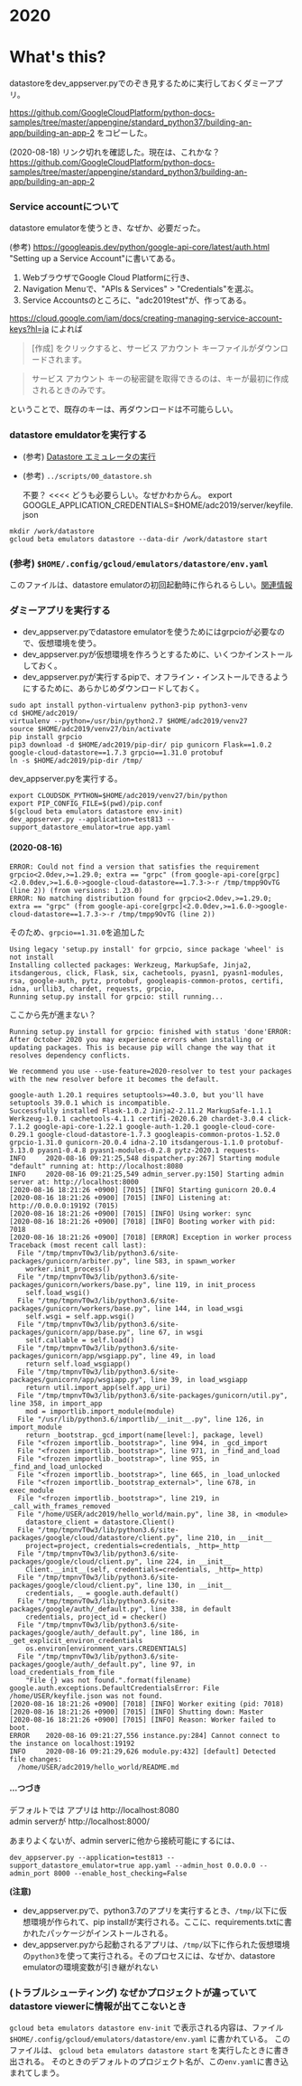 # 2020

# What's this?

datastoreをdev_appserver.pyでのぞき見するために実行しておくダミーアプリ。

https://github.com/GoogleCloudPlatform/python-docs-samples/tree/master/appengine/standard_python37/building-an-app/building-an-app-2
をコピーした。

(2020-08-18) リンク切れを確認した。現在は、これかな？  
https://github.com/GoogleCloudPlatform/python-docs-samples/tree/master/appengine/standard_python3/building-an-app/building-an-app-2

### Service accountについて

datastore emulatorを使うとき、なぜか、必要だった。

(参考) https://googleapis.dev/python/google-api-core/latest/auth.html  
"Setting up a Service Account"に書いてある。

1. WebブラウザでGoogle Cloud Platformに行き、
2. Navigation Menuで、"APIs & Services" > "Credentials"を選ぶ。
3. Service Accountsのところに、"adc2019test"が、作ってある。


https://cloud.google.com/iam/docs/creating-managing-service-account-keys?hl=ja
によれば

> [作成] をクリックすると、サービス アカウント キーファイルがダウンロードされます。

> サービス アカウント キーの秘密鍵を取得できるのは、キーが最初に作成されるときのみです。

ということで、既存のキーは、再ダウンロードは不可能らしい。


### datastore emuldatorを実行する

- (参考) [Datastore エミュレータの実行](https://cloud.google.com/datastore/docs/tools/datastore-emulator?hl=ja)
- (参考) `../scripts/00_datastore.sh`


    不要？ <<<< どうも必要らしい。なぜかわからん。
    export GOOGLE_APPLICATION_CREDENTIALS=$HOME/adc2019/server/keyfile.json

```
mkdir /work/datastore
gcloud beta emulators datastore --data-dir /work/datastore start
```

### (参考)  `$HOME/.config/gcloud/emulators/datastore/env.yaml`

このファイルは、datastore emulatorの初回起動時に作られるらしい。[関連情報](#troubleshooting)


### ダミーアプリを実行する

- dev_appserver.pyでdatastore emulatorを使うためにはgrpcioが必要なので、仮想環境を使う。
- dev_appserver.pyが仮想環境を作ろうとするために、いくつかインストールしておく。
- dev_appserver.pyが実行するpipで、オフライン・インストールできるようにするために、あらかじめダウンロードしておく。

```
sudo apt install python-virtualenv python3-pip python3-venv
cd $HOME/adc2019/
virtualenv --python=/usr/bin/python2.7 $HOME/adc2019/venv27
source $HOME/adc2019/venv27/bin/activate
pip install grpcio
pip3 download -d $HOME/adc2019/pip-dir/ pip gunicorn Flask==1.0.2 google-cloud-datastore==1.7.3 grpcio==1.31.0 protobuf
ln -s $HOME/adc2019/pip-dir /tmp/
```


dev_appserver.pyを実行する。

```
export CLOUDSDK_PYTHON=$HOME/adc2019/venv27/bin/python
export PIP_CONFIG_FILE=$(pwd)/pip.conf
$(gcloud beta emulators datastore env-init)
dev_appserver.py --application=test813 --support_datastore_emulator=true app.yaml 
```

#### (2020-08-16)

```
ERROR: Could not find a version that satisfies the requirement grpcio<2.0dev,>=1.29.0; extra == "grpc" (from google-api-core[grpc]<2.0.0dev,>=1.6.0->google-cloud-datastore==1.7.3->-r /tmp/tmpp9OvTG (line 2)) (from versions: 1.23.0)
ERROR: No matching distribution found for grpcio<2.0dev,>=1.29.0; extra == "grpc" (from google-api-core[grpc]<2.0.0dev,>=1.6.0->google-cloud-datastore==1.7.3->-r /tmp/tmpp9OvTG (line 2))
```
そのため、`grpcio==1.31.0`を追加した

```
Using legacy 'setup.py install' for grpcio, since package 'wheel' is not install                                                                                Installing collected packages: Werkzeug, MarkupSafe, Jinja2, itsdangerous, click, Flask, six, cachetools, pyasn1, pyasn1-modules, rsa, google-auth, pytz, protobuf, googleapis-common-protos, certifi, idna, urllib3, chardet, requests, grpcio,                                                                                                                                                                                                                                                Running setup.py install for grpcio: still running...                
```

ここから先が進まない？

```
Running setup.py install for grpcio: finished with status 'done'ERROR: After October 2020 you may experience errors when installing or updating packages. This is because pip will change the way that it resolves dependency conflicts.

We recommend you use --use-feature=2020-resolver to test your packages with the new resolver before it becomes the default.

google-auth 1.20.1 requires setuptools>=40.3.0, but you'll have setuptools 39.0.1 which is incompatible.
Successfully installed Flask-1.0.2 Jinja2-2.11.2 MarkupSafe-1.1.1 Werkzeug-1.0.1 cachetools-4.1.1 certifi-2020.6.20 chardet-3.0.4 click-7.1.2 google-api-core-1.22.1 google-auth-1.20.1 google-cloud-core-0.29.1 google-cloud-datastore-1.7.3 googleapis-common-protos-1.52.0 grpcio-1.31.0 gunicorn-20.0.4 idna-2.10 itsdangerous-1.1.0 protobuf-3.13.0 pyasn1-0.4.8 pyasn1-modules-0.2.8 pytz-2020.1 requests-                                                                                                                                                                                                                                                                                                                                                                                                                                                         
INFO     2020-08-16 09:21:25,548 dispatcher.py:267] Starting module "default" running at: http://localhost:8080
INFO     2020-08-16 09:21:25,549 admin_server.py:150] Starting admin server at: http://localhost:8000
[2020-08-16 18:21:26 +0900] [7015] [INFO] Starting gunicorn 20.0.4
[2020-08-16 18:21:26 +0900] [7015] [INFO] Listening at: http://0.0.0.0:19192 (7015)
[2020-08-16 18:21:26 +0900] [7015] [INFO] Using worker: sync
[2020-08-16 18:21:26 +0900] [7018] [INFO] Booting worker with pid: 7018
[2020-08-16 18:21:26 +0900] [7018] [ERROR] Exception in worker process
Traceback (most recent call last):
  File "/tmp/tmpnvT0w3/lib/python3.6/site-packages/gunicorn/arbiter.py", line 583, in spawn_worker
    worker.init_process()
  File "/tmp/tmpnvT0w3/lib/python3.6/site-packages/gunicorn/workers/base.py", line 119, in init_process
    self.load_wsgi()
  File "/tmp/tmpnvT0w3/lib/python3.6/site-packages/gunicorn/workers/base.py", line 144, in load_wsgi
    self.wsgi = self.app.wsgi()
  File "/tmp/tmpnvT0w3/lib/python3.6/site-packages/gunicorn/app/base.py", line 67, in wsgi
    self.callable = self.load()
  File "/tmp/tmpnvT0w3/lib/python3.6/site-packages/gunicorn/app/wsgiapp.py", line 49, in load
    return self.load_wsgiapp()
  File "/tmp/tmpnvT0w3/lib/python3.6/site-packages/gunicorn/app/wsgiapp.py", line 39, in load_wsgiapp
    return util.import_app(self.app_uri)
  File "/tmp/tmpnvT0w3/lib/python3.6/site-packages/gunicorn/util.py", line 358, in import_app
    mod = importlib.import_module(module)
  File "/usr/lib/python3.6/importlib/__init__.py", line 126, in import_module
    return _bootstrap._gcd_import(name[level:], package, level)
  File "<frozen importlib._bootstrap>", line 994, in _gcd_import
  File "<frozen importlib._bootstrap>", line 971, in _find_and_load
  File "<frozen importlib._bootstrap>", line 955, in _find_and_load_unlocked
  File "<frozen importlib._bootstrap>", line 665, in _load_unlocked
  File "<frozen importlib._bootstrap_external>", line 678, in exec_module
  File "<frozen importlib._bootstrap>", line 219, in _call_with_frames_removed
  File "/home/USER/adc2019/hello_world/main.py", line 38, in <module>
    datastore_client = datastore.Client()
  File "/tmp/tmpnvT0w3/lib/python3.6/site-packages/google/cloud/datastore/client.py", line 210, in __init__
    project=project, credentials=credentials, _http=_http
  File "/tmp/tmpnvT0w3/lib/python3.6/site-packages/google/cloud/client.py", line 224, in __init__
    Client.__init__(self, credentials=credentials, _http=_http)
  File "/tmp/tmpnvT0w3/lib/python3.6/site-packages/google/cloud/client.py", line 130, in __init__
    credentials, _ = google.auth.default()
  File "/tmp/tmpnvT0w3/lib/python3.6/site-packages/google/auth/_default.py", line 338, in default
    credentials, project_id = checker()
  File "/tmp/tmpnvT0w3/lib/python3.6/site-packages/google/auth/_default.py", line 186, in _get_explicit_environ_credentials
    os.environ[environment_vars.CREDENTIALS]
  File "/tmp/tmpnvT0w3/lib/python3.6/site-packages/google/auth/_default.py", line 97, in load_credentials_from_file
    "File {} was not found.".format(filename)
google.auth.exceptions.DefaultCredentialsError: File /home/USER/keyfile.json was not found.
[2020-08-16 18:21:26 +0900] [7018] [INFO] Worker exiting (pid: 7018)
[2020-08-16 18:21:26 +0900] [7015] [INFO] Shutting down: Master
[2020-08-16 18:21:26 +0900] [7015] [INFO] Reason: Worker failed to boot.
ERROR    2020-08-16 09:21:27,556 instance.py:284] Cannot connect to the instance on localhost:19192
INFO     2020-08-16 09:21:29,626 module.py:432] [default] Detected file changes:
  /home/USER/adc2019/hello_world/README.md
```


#### ...つづき

デフォルトでは
アプリは http://localhost:8080  
admin serverが http://localhost:8000/


あまりよくないが、admin serverに他から接続可能にするには、

```
dev_appserver.py --application=test813 --support_datastore_emulator=true app.yaml --admin_host 0.0.0.0 --admin_port 8000 --enable_host_checking=False
```


**(注意)**

- dev_appserver.pyで、python3.7のアプリを実行するとき、`/tmp/`以下に仮想環境が作られて、pip installが実行される。ここに、requirements.txtに書かれたパッケージがインストールされる。
- dev_appserver.pyから起動されるアプリは、`/tmp/`以下に作られた仮想環境の`python3`を使って実行される。そのプロセスには、なぜか、datastore emulatorの環境変数が引き継がれない


<a name="troubleshooting"></a>
### (トラブルシューティング) なぜかプロジェクトが違っていてdatastore viewerに情報が出てこないとき

`gcloud beta emulators datastore env-init`
で表示される内容は、ファイル
`$HOME/.config/gcloud/emulators/datastore/env.yaml`
に書かれている。
このファイルは、
`gcloud beta emulators datastore start`
を実行したときに書き出される。
そのときのデフォルトのプロジェクト名が、この`env.yaml`に書き込まれてしまう。

